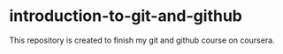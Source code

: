 # introduction-to-git-and-github
This repository is created to finish my git and github course on coursera.
